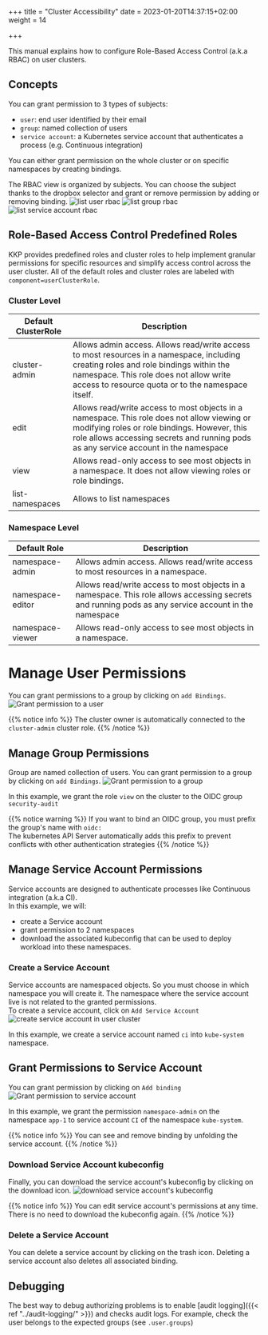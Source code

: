 +++
title = "Cluster Accessibility"
date = 2023-01-20T14:37:15+02:00
weight = 14

+++

This manual explains how to configure Role-Based Access Control (a.k.a RBAC) on user clusters.

## Concepts
You can grant permission to 3 types of subjects:
* `user`: end user identified by their email
* `group`: named collection of users
* `service account`: a Kubernetes service account that authenticates a process (e.g. Continuous integration)

You can either grant permission on the whole cluster or on specific namespaces by creating bindings.

The RBAC view is organized by subjects. You can choose the subject thanks to the dropbox selector and grant or remove
permission by adding or removing binding.
![list user rbac](/img/kubermatic/main/ui/rbac_user_view.png?classes=shadow,border "list user rbac")
![list group rbac](/img/kubermatic/main/ui/rbac_group_view.png?classes=shadow,border "list group rbac")
![list service account rbac](/img/kubermatic/main/ui/rbac_sa_view.png?classes=shadow,border "list service account rbac")


## Role-Based Access Control Predefined Roles
KKP provides predefined roles and cluster roles to help implement granular permissions for specific resources
and simplify access control across the user cluster. All of the default roles and cluster roles are labeled
with `component=userClusterRole`.

###  Cluster Level

| Default ClusterRole | Description                                                                                                                                                                                                                          |
|---------------------|--------------------------------------------------------------------------------------------------------------------------------------------------------------------------------------------------------------------------------------|
| cluster-admin       | Allows admin access. Allows read/write access to most resources in a namespace, including creating roles and role bindings within the namespace. This role does not allow write access to resource quota or to the namespace itself. |
| edit                | Allows read/write access to most objects in a namespace. This role does not allow viewing or modifying roles or role bindings. However, this role allows accessing secrets and running pods as any service account in the namespace  |
| view                | Allows read-only access to see most objects in a namespace. It does not allow viewing roles or role bindings.                                                                                                                        |
| list-namespaces     | Allows to list namespaces                                                                                                                                                                                                            |

### Namespace Level

| Default Role     | Description                                                                                                                                         |
|------------------|-----------------------------------------------------------------------------------------------------------------------------------------------------|
| namespace-admin  | Allows admin access. Allows read/write access to most resources in a namespace.                                                                     |
| namespace-editor | Allows read/write access to most objects in a namespace. This role allows accessing secrets and running pods as any service account in the namespace|
| namespace-viewer | Allows read-only access to see most objects in a namespace.                                                                                         |



# Manage User Permissions
You can grant permissions to a group by clicking on `add Bindings`.
![Grant permission to a user](/img/kubermatic/main/ui/rbac_user_binding.png?classes=shadow,border "Grant permission to a user")

{{% notice info %}}
The cluster owner is automatically connected to the `cluster-admin` cluster role.
{{% /notice %}}

## Manage Group Permissions
Group are named collection of users. You can grant permission to a group by clicking on `add Bindings`.
![Grant permission to a group](/img/kubermatic/main/ui/rbac_group_binding.png?classes=shadow,border "Grant permission to a Group")

In this example, we grant the role `view` on the cluster to the OIDC group `security-audit`

{{% notice warning %}}
If you want to bind an OIDC group, you must prefix the group's name with `oidc:`  
The kubernetes API Server automatically adds this prefix to prevent conflicts with other authentication strategies
{{% /notice %}}


## Manage Service Account Permissions
Service accounts are designed to authenticate processes like Continuous integration (a.k.a CI).  
In this example, we will:
* create a Service account
* grant permission to 2 namespaces
* download the associated kubeconfig that can be used to deploy workload into these namespaces.

### Create a Service Account
Service accounts are namespaced objects. So you must choose in which namespace you will create it. The namespace where
the service account live is not related to the granted permissions.  
To create a service account, click on `Add Service Account`
![create service account in user cluster](/img/kubermatic/main/ui/rbac_sa_creation.png?classes=shadow,border "Create service account in user cluster")

In this example, we create a service account named `ci` into `kube-system` namespace.

## Grant Permissions to Service Account
You can grant permission by clicking on `Add binding`
![Grant permission to service account](/img/kubermatic/main/ui/rbac_sa_binding.png?classes=shadow,border "Grant permission to service account")

In this example, we grant the permission `namespace-admin` on the namespace `app-1` to service account `CI` of the namespace `kube-system`.

{{% notice info %}}
You can see and remove binding by unfolding the service account.
{{% /notice %}}


### Download Service Account kubeconfig
Finally, you can download the service account's kubeconfig by clicking on the download icon.
![download service account's kubeconfig](/img/kubermatic/main/ui/rbac_sa_download_kc.png?classes=shadow,border "Download service account's kubeconfig")

{{% notice info %}}
You can edit service account's permissions at any time. There is no need to download the kubeconfig again.
{{% /notice %}}

### Delete a Service Account
You can delete a service account by clicking on the trash icon. Deleting a service account also deletes all associated binding.

## Debugging
The best way to debug authorizing problems is to enable [audit logging]({{< ref "../audit-logging/" >}})
and checks audit logs. For example, check the user belongs to the expected groups (see `.user.groups`)
